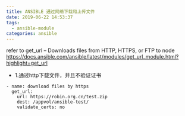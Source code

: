 ```yaml
---
title: ANSIBLE 通过网络下载和上传文件
date: 2019-06-22 14:53:37
tags: 
  - ansible-module
categories: ansible
---
```


refer to get_url – Downloads files from HTTP, HTTPS, or FTP to node
https://docs.ansible.com/ansible/latest/modules/get_url_module.html?highlight=get_url

* 1.通过http下载文件，并且不验证证书
```shell
- name: download files by https
  get_url:
    url: https://robin.org.cn/test.zip
    dest: /appvol/ansible-test/
    validate_certs: no
```

